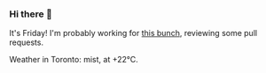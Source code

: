 ### Hi there :wave:

It's Friday! I'm probably working for [this bunch](https://github.com/kohofinancial), reviewing some pull requests.

Weather in Toronto: mist, at +22°C.
